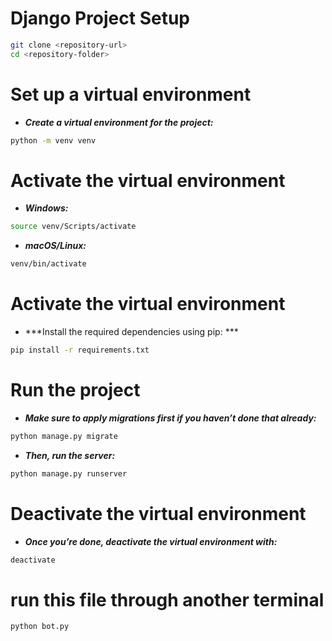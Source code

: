 # Django Project Setup

```bash
git clone <repository-url>
cd <repository-folder>
```
# Set up a virtual environment

* ***Create a virtual environment for the project:***

```bash
python -m venv venv
```
# Activate the virtual environment

* ***Windows:***

```bash
source venv/Scripts/activate
```
* ***macOS/Linux:***
```bash
venv/bin/activate
```
# Activate the virtual environment
* ***Install the required dependencies using pip: ***

```bash
pip install -r requirements.txt
```

# Run the project
* ***Make sure to apply migrations first if you haven’t done that already:***

```bash
python manage.py migrate
```

* ***Then, run the server:***

```bash
python manage.py runserver
```

# Deactivate the virtual environment
* ***Once you’re done, deactivate the virtual environment with:***

```bash
deactivate
```
# run this file through another terminal
```bash
python bot.py
```
